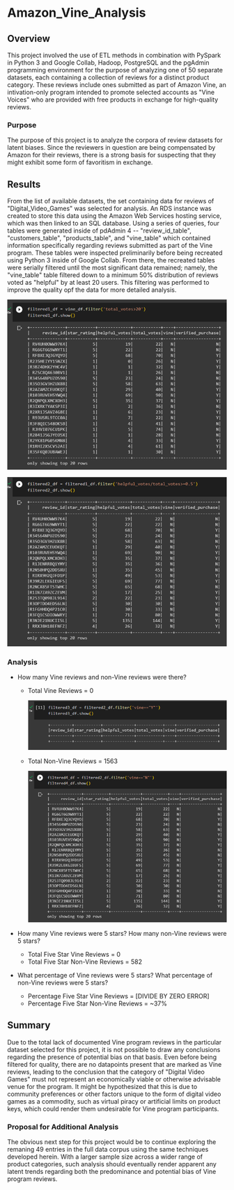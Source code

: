 # Amazon_Vine_Analysis

## Overview
This project involved the use of ETL methods in combination with PySpark in Python 3 and Google Collab, Hadoop, PostgreSQL and the pgAdmin programming environment for the purpose of analyzing one of 50 separate datasets, each containing a collection of reviews for a distinct product category.  These reviews include ones submitted as part of Amazon Vine, an intivation-only program intended to promote selected accounts as "Vine Voices" who are provided with free products in exchange for high-quality reviews.     

### Purpose
The purpose of this project is to analyze the corpora of review datasets for latent biases.  Since the reviewers in question are being compensated by Amazon for their reviews, there is a strong basis for suspecting that they might exhibit some form of favoritism in exchange.   

## Results 
From the list of available datasets, the set containing data for reviews of "Digital_Video_Games" was selected for analysis.  An RDS instance was created to store this data using the Amazon Web Services hosting service, which was then linked to an SQL database.  Using a series of queries, four tables were generated inside of pdAdmin 4 -- "review_id_table", "customers_table", "products_table", and "vine_table" which contained information specifically regarding reviews submitted as part of the Vine program.  These tables were inspected preliminarily before being recreated using Python 3 inside of Google Collab.  From there, the recreated tables were serially filtered until the most significant data remained; namely, the "vine_table" table filtered down to a minimum 50% distribution of reviews voted as "helpful" by at least 20 users.  This filtering was performed to improve the quality opf the data for more detailed analysis.  

![f1](/Images/f1.png)

![f2](/Images/f2.png)


### Analysis
  - How many Vine reviews and non-Vine reviews were there?
    - Total Vine Reviews = 0

      ![f3](/Images/f3.png)  

    - Total Non-Vine Reviews = 1563

      ![f4](/Images/f4.png)


  - How many Vine reviews were 5 stars? How many non-Vine reviews were 5 stars?
    - Total Five Star Vine Reviews = 0
    - Total Five Star Non-Vine Reviews = 582

  - What percentage of Vine reviews were 5 stars? What percentage of non-Vine reviews were 5 stars?
    - Percentage Five Star Vine Reviews = [DIVIDE BY ZERO ERROR]
    - Percentage Five Star Non-Vine Reviews = ~37%

## Summary
Due to the total lack of documented Vine program reviews in the particular dataset selected for this project, it is not possible to draw any conclusions regarding the presence of potential bias on that basis.  Even before being filtered for quality, there are no datapoints present that are marked as Vine reviews, leading to the conclusion that the category of "Digital Video Games" must not represent an economically viable or otherwise advisable venue for the program.  It might be hypothesized that this is due to community preferences or other factors unique to the form of digital video games as a commodity, such as virtual piracy or artificial limits on product keys, which could render them undesirable for Vine program participants.   

### Proposal for Additional Analysis
The obvious next step for this project would be to continue exploring the remaning 49 entries in the full data corpus using the same techniques developed herein.  With a larger sample size across a wider range of product categories, such analysis should eventually render apparent any latent trends regarding both the predominance and potential bias of Vine program reviews.   
